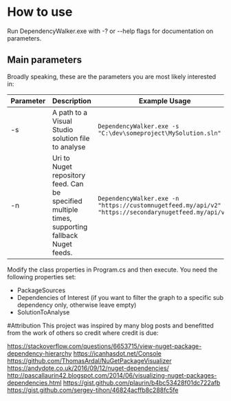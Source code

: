 # How to use

Run DependencyWalker.exe with -? or --help flags for documentation on parameters.

## Main parameters
Broadly speaking, these are the parameters you are most likely interested in:

Parameter | Description | Example Usage
----------|-------------|------
-s | A path to a Visual Studio solution file to analyse | `DependencyWalker.exe -s "C:\dev\someproject\MySolution.sln"`
-n | Uri to Nuget repository feed. Can be specified multiple times, supporting fallback Nuget feeds.| `DependencyWalker.exe -n "https://customnugetfeed.my/api/v2" -n "https://secondarynugetfeed.my/api/v2"`

Modify the class properties in Program.cs and then execute. You need the following properties set:
- PackageSources
- Dependencies of Interest (if you want to filter the graph to a specific sub dependency only, otherwise leave empty)
- SolutionToAnalyse





#Attribution
This project was inspired by many blog posts and benefitted from the work of others so credit where credit is due:

https://stackoverflow.com/questions/6653715/view-nuget-package-dependency-hierarchy
https://icanhasdot.net/Console
https://github.com/ThomasArdal/NuGetPackageVisualizer
https://andydote.co.uk/2016/09/12/nuget-dependencies/
http://pascallaurin42.blogspot.com/2014/06/visualizing-nuget-packages-dependencies.html
https://gist.github.com/plaurin/b4bc53428f01dc722afb
https://gist.github.com/sergey-tihon/46824acffb8c288fc5fe